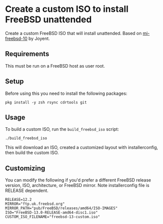 # Create a custom ISO to install FreeBSD unattended

Create a custom FreeBSD ISO that will install unattended. Based on [mi-freebsd-10](https://github.com/joyent/mi-freebsd-10) by Joyent.

## Requirements

This must be run on a FreeBSD host as user root.

## Setup

Before using this you need to install the following packages:

```
pkg install -y zsh rsync cdrtools git
```

## Usage

To build a custom ISO, run the `build_freebsd_iso` script:


```
./build_freebsd_iso
```

This will download an ISO, created a customized layout with installerconfig, then build the custom ISO.


## Customizing
You can modify the following if you'd prefer a different FreeBSD release
version, ISO, architecture, or FreeBSD mirror. Note installerconfig file is RELEASE dependent.

```
RELEASE=12.2
MIRROR="ftp.uk.freebsd.org"
MIRROR_PATH="pub/FreeBSD/releases/amd64/ISO-IMAGES"
ISO="FreeBSD-13.0-RELEASE-amd64-disc1.iso"
CUSTOM_ISO_FILENAME="freebsd-13-custom.iso"
```

